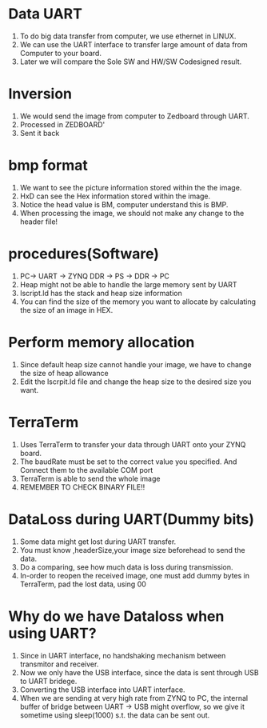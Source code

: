 # Data UART
1. To do big data transfer from computer, we use ethernet in LINUX.
2. We can use the UART interface to transfer large amount of data from Computer to your board.
3. Later we will compare the Sole SW  and HW/SW Codesigned result.


# Inversion
1. We would send the image from computer to Zedboard through UART.
2. Processed in ZEDBOARD'
3. Sent it back


# bmp format
1. We want to see the picture information stored within the the image.
2. HxD can see the Hex information stored within the image.
3. Notice the head value is BM, computer understand this is BMP.
4. When processing the image, we should not make any change to the header file!

# procedures(Software)
1. PC-> UART -> ZYNQ DDR -> PS -> DDR -> PC
2. Heap might not be able to handle the large memory sent by UART
3. lscript.ld has the stack and heap size information
4. You can find the size of the memory you want to allocate by calculating the size of an image in HEX.

# Perform memory allocation
1. Since default heap size cannot handle your image, we have to change the size of heap allowance
2. Edit the lscrpit.ld file and change the heap size to the desired size you want.

# TerraTerm
1. Uses TerraTerm to transfer your data through UART onto your ZYNQ board.
2. The baudRate must be set to the correct value you specified. And Connect them to the available COM port
3. TerraTerm is able to send the whole image
4. REMEMBER TO CHECK BINARY FILE!!


# DataLoss during UART(Dummy bits)
1. Some data might get lost during UART transfer.
2. You must know ,headerSize,your image size beforehead to send the data.
3. Do a comparing, see how much data is loss during transmission.
4. In-order to reopen the received image, one must add dummy bytes in TerraTerm, pad the lost data, using 00

# Why do we have Dataloss when using UART?
1. Since in UART interface, no handshaking mechanism between transmitor and receiver.
2. Now we only have the USB interface, since the data is sent through USB to UART bridege.
3. Converting the USB interface into UART interface.
4. When we are sending at very high rate from ZYNQ to PC, the internal buffer of bridge between UART -> USB might overflow, so we give it sometime using sleep(1000) s.t. the data can be sent out.
